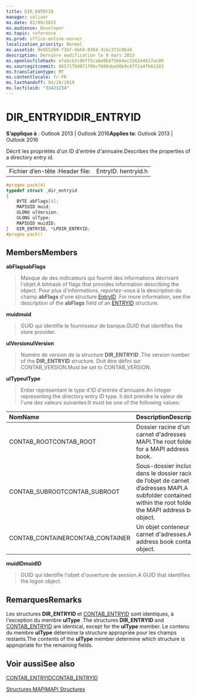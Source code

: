 ```yaml
---
title: DIR_ENTRYID
manager: soliver
ms.date: 03/09/2015
ms.audience: Developer
ms.topic: reference
ms.prod: office-online-server
localization_priority: Normal
ms.assetid: 9e055269-f3bf-4b64-8384-3cbc372c0b34
description: Dernière modification le 9 mars 2015
ms.openlocfilehash: e7abcb2c86ff5cabe0b8f5664ec316244617ac09
ms.sourcegitcommit: 8657170d071f9bcf680aba50b9c07f2a4fb82283
ms.translationtype: MT
ms.contentlocale: fr-FR
ms.lasthandoff: 04/28/2019
ms.locfileid: "33421234"
---
```

# <a name="direntryid"></a><span data-ttu-id="c1d10-103">DIR_ENTRYID</span><span class="sxs-lookup"><span data-stu-id="c1d10-103">DIR_ENTRYID</span></span>

  
  
<span data-ttu-id="c1d10-104">**S’applique à** : Outlook 2013 | Outlook 2016</span><span class="sxs-lookup"><span data-stu-id="c1d10-104">**Applies to**: Outlook 2013 | Outlook 2016</span></span> 
  
<span data-ttu-id="c1d10-105">Décrit les propriétés d'un ID d'entrée d'annuaire.</span><span class="sxs-lookup"><span data-stu-id="c1d10-105">Describes the properties of a directory entry id.</span></span>
  
|||
|:-----|:-----|
|<span data-ttu-id="c1d10-106">Fichier d’en-tête :</span><span class="sxs-lookup"><span data-stu-id="c1d10-106">Header file:</span></span>  <br/> |<span data-ttu-id="c1d10-107">EntryID. h</span><span class="sxs-lookup"><span data-stu-id="c1d10-107">entryid.h</span></span>  <br/> |
   
```cpp
#pragma pack(4)
typedef struct _dir_entryid
{
    BYTE abFlags[4]; 
    MAPIUID muid; 
    ULONG ulVersion; 
    ULONG ulType; 
    MAPIUID muidID; 
}   DIR_ENTRYID, *LPDIR_ENTRYID; 
#pragma pack()
```

## <a name="members"></a><span data-ttu-id="c1d10-108">Members</span><span class="sxs-lookup"><span data-stu-id="c1d10-108">Members</span></span>

 <span data-ttu-id="c1d10-109">**abFlags**</span><span class="sxs-lookup"><span data-stu-id="c1d10-109">**abFlags**</span></span>
  
> <span data-ttu-id="c1d10-110">Masque de des indicateurs qui fournit des informations décrivant l'objet.</span><span class="sxs-lookup"><span data-stu-id="c1d10-110">A bitmask of flags that provides information describing the object.</span></span> <span data-ttu-id="c1d10-111">Pour plus d'informations, reportez-vous à la description du champ **abFlags** d'une structure [EntryID](entryid.md) .</span><span class="sxs-lookup"><span data-stu-id="c1d10-111">For more information, see the description of the **abFlags** field of an [ENTRYID](entryid.md) structure.</span></span> 
    
 <span data-ttu-id="c1d10-112">**muid**</span><span class="sxs-lookup"><span data-stu-id="c1d10-112">**muid**</span></span>
  
> <span data-ttu-id="c1d10-113">GUID qui identifie le fournisseur de banque.</span><span class="sxs-lookup"><span data-stu-id="c1d10-113">GUID that identifies the store provider.</span></span>
    
 <span data-ttu-id="c1d10-114">**ulVersion**</span><span class="sxs-lookup"><span data-stu-id="c1d10-114">**ulVersion**</span></span>
  
> <span data-ttu-id="c1d10-115">Numéro de version de la structure **DIR_ENTRYID** .</span><span class="sxs-lookup"><span data-stu-id="c1d10-115">The version number of the **DIR_ENTRYID** structure.</span></span> <span data-ttu-id="c1d10-116">Doit être défini sur CONTAB_VERSION.</span><span class="sxs-lookup"><span data-stu-id="c1d10-116">Must be set to CONTAB_VERSION.</span></span> 
    
 <span data-ttu-id="c1d10-117">**ulType**</span><span class="sxs-lookup"><span data-stu-id="c1d10-117">**ulType**</span></span>
  
> <span data-ttu-id="c1d10-118">Entier représentant le type d'ID d'entrée d'annuaire.</span><span class="sxs-lookup"><span data-stu-id="c1d10-118">An integer representing the directory entry ID type.</span></span> <span data-ttu-id="c1d10-119">Il doit prendre la valeur de l'une des valeurs suivantes:</span><span class="sxs-lookup"><span data-stu-id="c1d10-119">It must be one of the following values:</span></span>
    
|<span data-ttu-id="c1d10-120">**Nom**</span><span class="sxs-lookup"><span data-stu-id="c1d10-120">**Name**</span></span>|<span data-ttu-id="c1d10-121">**Description**</span><span class="sxs-lookup"><span data-stu-id="c1d10-121">**Description**</span></span>|
|:-----|:-----|
|<span data-ttu-id="c1d10-122">CONTAB_ROOT</span><span class="sxs-lookup"><span data-stu-id="c1d10-122">CONTAB_ROOT</span></span>  <br/> |<span data-ttu-id="c1d10-123">Dossier racine d'un carnet d'adresses MAPI.</span><span class="sxs-lookup"><span data-stu-id="c1d10-123">The root folder for a MAPI address book.</span></span>  <br/> |
|<span data-ttu-id="c1d10-124">CONTAB_SUBROOT</span><span class="sxs-lookup"><span data-stu-id="c1d10-124">CONTAB_SUBROOT</span></span>  <br/> |<span data-ttu-id="c1d10-125">Sous-dossier inclus dans le dossier racine de l’objet de carnet d’adresses MAPI.</span><span class="sxs-lookup"><span data-stu-id="c1d10-125">A subfolder contained within the root folder of the MAPI address book object.</span></span>  <br/> |
|<span data-ttu-id="c1d10-126">CONTAB_CONTAINER</span><span class="sxs-lookup"><span data-stu-id="c1d10-126">CONTAB_CONTAINER</span></span>  <br/> |<span data-ttu-id="c1d10-127">Un objet conteneur de carnet d'adresses.</span><span class="sxs-lookup"><span data-stu-id="c1d10-127">An address book container object.</span></span>  <br/> |
   
 <span data-ttu-id="c1d10-128">**muidID**</span><span class="sxs-lookup"><span data-stu-id="c1d10-128">**muidID**</span></span>
  
> <span data-ttu-id="c1d10-129">GUID qui identifie l'objet d'ouverture de session.</span><span class="sxs-lookup"><span data-stu-id="c1d10-129">A GUID that identifies the logon object.</span></span>
    
## <a name="remarks"></a><span data-ttu-id="c1d10-130">Remarques</span><span class="sxs-lookup"><span data-stu-id="c1d10-130">Remarks</span></span>

<span data-ttu-id="c1d10-131">Les structures **DIR_ENTRYID** et [CONTAB_ENTRYID](contab_entryid.md) sont identiques, à l'exception du membre **ulType** .</span><span class="sxs-lookup"><span data-stu-id="c1d10-131">The structures **DIR_ENTRYID** and [CONTAB_ENTRYID](contab_entryid.md) are identical, except for the **ulType** member.</span></span> <span data-ttu-id="c1d10-132">Le contenu du membre **ulType** détermine la structure appropriée pour les champs restants.</span><span class="sxs-lookup"><span data-stu-id="c1d10-132">The contents of the **ulType** member determine which structure is appropriate for the remaining fields.</span></span> 
  
## <a name="see-also"></a><span data-ttu-id="c1d10-133">Voir aussi</span><span class="sxs-lookup"><span data-stu-id="c1d10-133">See also</span></span>



[<span data-ttu-id="c1d10-134">CONTAB_ENTRYID</span><span class="sxs-lookup"><span data-stu-id="c1d10-134">CONTAB_ENTRYID</span></span>](contab_entryid.md)


[<span data-ttu-id="c1d10-135">Structures MAPI</span><span class="sxs-lookup"><span data-stu-id="c1d10-135">MAPI Structures</span></span>](mapi-structures.md)


